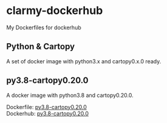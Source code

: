 # clarmy-dockerhub

My Dockerfiles for dockerhub

## Python & Cartopy
A set of docker image with python3.x and cartopy0.x.0 ready.

## py3.8-cartopy0.20.0

A docker image with python3.8 and cartopy0.20.0.

Dockerfile: [py3.8-cartopy0.20.0](python-cartopy/py3.8-cartopy0.20.0/Dockerfile)   
Dockerhub: [py3.8-cartopy0.20.0](https://hub.docker.com/r/clarmy/py3.8-cartopy0.20.0)   

